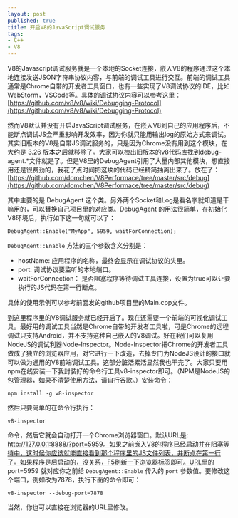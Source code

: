 ```yaml
---
layout: post
published: true
title: 开启V8的JavaScript调试服务
tags:
- C++
- V8
---
```

V8的Javascript调试服务就是一个本地的Socket连接，嵌入V8的程序通过这个本地连接发送JSON字符串协议内容，与前端的调试工具进行交互。前端的调试工具通常是Chrome自带的开发者工具窗口，也有一些实现了V8调试协议的IDE，比如WebStorm，VSCode等。具体的调试协议内容可以参考这里：[https://github.com/v8/v8/wiki/Debugging-Protocol](https://github.com/v8/v8/wiki/Debugging-Protocol)

然而V8默认并没有开启JavaScript调试服务，在嵌入V8到自己的应用程序后，不能断点调试JS会严重影响开发效率，因为你就只能用输出log的原始方式来调试。其实旧版本的V8是自带JS调试服务的，只是因为Chrome没有用到这个模块，在大约是 3.26 版本之后就移除了。大家可以检出旧版本的v8代码库找到debug-agent.*文件就是了。但是V8里的DebugAgent引用了大量内部其他模块，想直接用还是很费劲的，我花了点时间把这块的代码已经精简抽离出来了。放在了：[https://github.com/domchen/V8Performace/tree/master/src/debug](https://github.com/domchen/V8Performace/tree/master/src/debug)

其中主要的是 DebugAgent 这个类。另外两个Socket和Log是看名字就知道是干嘛用的，可以替换自己项目里的对应类。DebugAgent 的用法很简单，在初始化V8环境后，执行如下这一句就可以了：

```
DebugAgent::Enable("MyApp", 5959, waitForConnection);

```
`DebugAgent::Enable` 方法的三个参数含义分别是：

- hostName: 应用程序的名称，最终会显示在调试协议的头里。
- port: 调试协议要监听的本地端口。
- waitForConnection： 是否阻塞程序等待调试工具连接，设置为true可以让要执行的JS代码在第一行断点。

具体的使用示例可以参考前面发的github项目里的Main.cpp文件。

到这里程序里的V8调试服务就已经开启了。现在还需要一个前端的可视化调试工具。最好用的调试工具当然是Chrome自带的开发者工具啦，可是Chrome的远程调试只支持Android，并不支持这种自己嵌入的V8调试。好在我们可以复用NodeJS的调试利器Node-Inspector。Node-Inspector把Chrome的开发者工具做成了独立的浏览器应用，对它进行一下改造，去掉专门为NodeJS设计的接口就可以做为通用的V8前端调试工具。这部分脏活累活显然我也干完了。大家只要用npm在线安装一下我封装好的命令行工具v8-inspector即可。（NPM是NodeJS的包管理器，如果不清楚使用方法，请自行谷歌。）安装命令：

```
npm install -g v8-inspector
```
然后只要简单的在命令行执行：

```
v8-inspector
```
命令，然后它就会自动打开一个Chrome浏览器窗口。默认URL是: http://127.0.0.1:8888/?port=5959。如果之前嵌入V8的程序已经启动并在阻塞等待中，这时候你应该就能直接看到那个程序里的JS文件列表，并断点在第一行了。如果程序是后启动的，没关系，F5刷新一下浏览器标签即可。URL里的 port=5959 就对应你之前给 `DebugAgent::Enable` 传入的 `port` 参数值。要修改这个端口，例如改为7878，执行下面的命令即可：

```
v8-inspector --debug-port=7878
```
当然，你也可以直接在浏览器的URL里修改。

